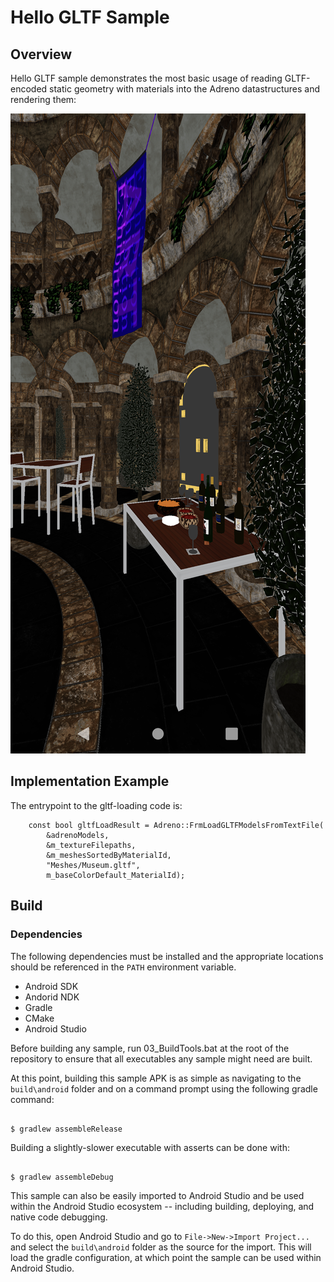 # Hello GLTF Sample

## Overview

Hello GLTF sample demonstrates the most basic usage of reading GLTF-encoded static geometry with materials into the Adreno datastructures and rendering them:

![Screenshot](img/SavedSourceBuffer0.png)

## Implementation Example
The entrypoint to the gltf-loading code is:
```
    const bool gltfLoadResult = Adreno::FrmLoadGLTFModelsFromTextFile(
        &adrenoModels,
        &m_textureFilepaths, 
        &m_meshesSortedByMaterialId, 
        "Meshes/Museum.gltf",
        m_baseColorDefault_MaterialId);
```

## Build

### Dependencies

The following dependencies must be installed and the appropriate locations should be referenced in the `PATH` environment variable.

* Android SDK
* Andorid NDK
* Gradle
* CMake
* Android Studio

Before building any sample, run 03_BuildTools.bat at the root of the repository to ensure that all executables any sample might need are built.

At this point, building this sample APK is as simple as navigating to the `build\android` folder and on a command prompt using the following gradle command:

```

$ gradlew assembleRelease

```

Building a slightly-slower executable with asserts can be done with:

```

$ gradlew assembleDebug

```

This sample can also be easily imported to Android Studio and be used within the Android Studio ecosystem -- including building, deploying, and native code debugging.

To do this, open Android Studio and go to `File->New->Import Project...` and select the `build\android` folder as the source for the import. This will load the gradle configuration, at which point the sample can be used within Android Studio.
